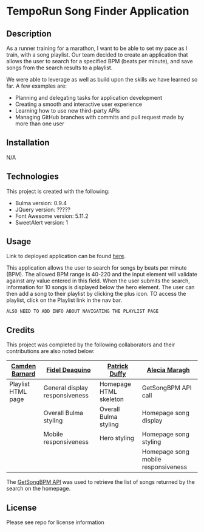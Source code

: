 # TempoRun Song Finder Application

## Description

As a runner training for a marathon, I want to be able to set my pace as I train, with a song playlist. Our team decided to create an application that allows the user to search for a specified BPM (beats per minute), and save songs from the search results to a playlist.

We were able to leverage as well as build upon the skills we have learned so far. A few examples are:
- Planning and delegating tasks for application development
- Creating a smooth and interactive user experience
- Learning how to use new third-party APIs
- Managing GitHub branches with commits and pull request made by more than one user

## Installation

N/A

## Technologies

This project is created with the following:

- Bulma version: 0.9.4
- JQuery version: ?????
- Font Awesome version: 5.11.2
- SweetAlert version: 1

## Usage

Link to deployed application can be found [here](https://amaragh.github.io/tempo-run-songfinder/).

This application allows the user to search for songs by beats per minute (BPM). The allowed BPM range is 40-220 and the input element will validate against any value entered in this field. When the user submits the search, information for 10 songs is displayed below the hero element. The user can then add a song to their playlist by clicking the plus icon. TO access the playlist, click on the Playlist link in the nav bar. 

`ALSO NEED TO ADD INFO ABOUT NAVIGATING THE PLAYLIST PAGE`

## Credits

This project was completed by the following collaborators and their contributions are also noted below:

| [Camden Barnard](https://github.com/chikn4theWIN) | [Fidel Deaquino](https://github.com/fdeaquino) | [Patrick Duffy](https://github.com/Patrick-Duffy202) | [Alecia Maragh](https://github.com/amaragh) |
| --- | --- | --- |--- |
|Playlist HTML page | General display responsiveness | Homepage HTML skeleton |GetSongBPM API call|
| |Overall Bulma styling |Overall Bulma styling |Homepage song display|
| |Mobile responsiveness |Hero styling |Homepage song styling|
| | | |Homepage song mobile responsiveness|

The [GetSongBPM API](https://getsongbpm.com/) was used to retrieve the list of songs returned by the search on the homepage.

## License

Please see repo for license information